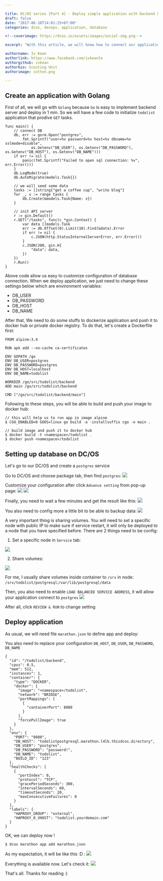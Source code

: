 ```yaml
---

title: DC/OS series [Part 4] - Deploy simple application with backend & database
draft: false
date: "2017-06-10T14:01:25+07:00"
categories: dcos, devops, application, database

<!--coverimage: https://dcos.io/assets/images/social-img.png-->

excerpt: "With this article, we will know how to connect our application to database (such postgres, mysql, etc.) in DC/OS."

authorname: Iv Kean
authorlink: https://www.facebook.com/ivkeanle
authorgithub: ivkean
authorbio: Scouting Unit
authorimage: cotton.png

---
```


## Create an application with Golang

First of all, we will go with `Golang` because `Go` is easy to implement backend server and deploy in 1 min. So we will have a few code to initialize `todolist` application that prodive `GET` tasks.

```
func main() {
	// connect DB
	db, err := gorm.Open("postgres",
		fmt.Sprintf("user=%v password=%v host=%v dbname=%v sslmode=disable",
			os.Getenv("DB_USER"), os.Getenv("DB_PASSWORD"), os.Getenv("DB_HOST"), os.Getenv("DB_NAME")))
	if err != nil {
		panic(fmt.Sprintf("Failed to open sql connection: %v", err.Error()))
	}
	db.LogMode(true)
	db.AutoMigrate(models.Task{})

	// we will seed some data
	tasks := []string{"get a coffee cup", "write blog"}
	for _, v := range tasks {
		db.Create(&models.Task{Name: v})
	}

	// init API server
	r := gin.Default()
	r.GET("/tasks", func(c *gin.Context) {
		var data []models.Task
		err := db.Offset(0).Limit(10).Find(&data).Error
		if err != nil {
			c.JSON(http.StatusInternalServerError, err.Error())
		}
		c.JSON(200, gin.H{
			"data": data,
		})
	})
	r.Run()
}
```

Above code allow us easy to customize configuration of database connection. When we deploy application, we just need to change these settings below which are environment variables:

 - DB_USER
 - DB_PASSWORD
 - DB_HOST
 - DB_NAME

After that, We need to do some stuffs to dockerize application and push it to docker hub or private docker registry. To do that, let's create a Dockerfile first:

```
FROM alpine:3.4

RUN apk add --no-cache ca-certificates

ENV GOPATH /go
ENV DB_USER=postgres
ENV DB_PASSWORD=postgres
ENV DB_HOST=localhost
ENV DB_NAME=todolist

WORKDIR /go/src/todolist/backend
ADD main /go/src/todolist/backend

CMD ["/go/src/todolist/backend/main"]
```

Following to these steps, you will be able to build and push your image to docker hub:

```
// this will help us to run app in image alpine
$ CGO_ENABLED=0 GOOS=linux go build -a -installsuffix cgo -o main .

// build image and push it to docker hub
$ docker build -t <namespace>/todolist .
$ docker push <namespace>/todolist
```

## Setting up database on DC/OS

Let's go to our DC/OS and create a `postgres` service

Go to DC/OS and choose package tab, then find `postgres`:
<img src="/images/20171006-dcos-part-4-postgres-1.png" class="w-100" />

Customize your configuration after click `Advance setting` from pop-up page:
<img src="/images/20171006-dcos-part-4-postgres-2.png" class="w-100" />
<img src="/images/20171006-dcos-part-4-postgres-3.png" class="w-100" />

Finally, you need to wait a few minutes and get the result like this:
<img src="/images/20171006-dcos-part-4-postgres-4.png" class="w-100" />

You also need to config more a little bit to be able to backup data:
<img src="/images/20171006-dcos-part-4-postgres-5.png" class="w-100" />

A very important thing is sharing volumes. You will need to set a specific node with public IP to make sure if service restart, it will only be deployed to a node that you have specified before. There are 2 things need to be config:

 1. Set a specific node in `Service` tab:
 <img src="/images/20171006-dcos-part-4-postgres-6.png" class="w-100" />

 2. Share volumes:
 <img src="/images/20171006-dcos-part-4-postgres-7.png" class="w-100" />

 For me, I usually share volumes inside container to `/srv` in node: `/srv/todolist/postgresql`:`/var/lib/postgresql/data`

Then, you also need to enable `LOAD BALANCED SERVICE ADDRESS`, it will allow your application connect to `postgres`
 <img src="/images/20171006-dcos-part-4-postgres-8.png" class="w-100" />

After all, click `REVIEW & RUN` to change setting

## Deploy application

As usual, we will need file `marathon.json` to define app and deploy:

You also need to replace your configuration `DB_HOST`, `DB_USER`, `DB_PASSWORD`, `DB_NAME`

```
{
  "id": "/todolist/backend",
  "cpus": 0.5,
  "mem": 512,
  "instances": 1,
  "container": {
    "type": "DOCKER",
    "docker": {
      "image": "<namespace>/todolist",
      "network": "BRIDGE",
      "portMappings": [
        {
          "containerPort": 8080
        }
      ],
      "forcePullImage": true
    }
  },
  "env": {
    "PORT": "8080",
    "DB_HOST": "todolistpostgresql.marathon.l4lb.thisdcos.directory",
    "DB_USER": "postgres",
    "DB_PASSWORD": "password!",
    "DB_NAME": "todolist",
    "BUILD_ID": "123"
  },
  "healthChecks": [
    {
      "portIndex": 0,
      "protocol": "TCP",
      "gracePeriodSeconds": 300,
      "intervalSeconds": 60,
      "timeoutSeconds": 20,
      "maxConsecutiveFailures": 0
    }
  ],
  "labels": {
    "HAPROXY_GROUP": "external",
    "HAPROXY_0_VHOST": "todolist.yourdomain.com"
  }
}
```

OK, we can deploy now !

```
$ dcos marathon app add marathon.json
```

As my expectation, it will be like this :D :
 <img src="/images/20171006-dcos-part-4-postgres-9.png" class="w-100" />

Everything is available now. Let's check it:
 <img src="/images/20171006-dcos-part-4-postgres-10.png" class="w-100" />

That's all. Thanks for reading :)







